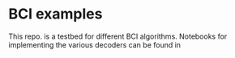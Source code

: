 # BCI examples
This repo. is a testbed for different BCI algorithms. Notebooks for implementing the various decoders can be found in 
